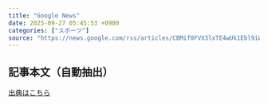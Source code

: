 ```yaml
---
title: "Google News"
date: 2025-09-27 05:45:53 +0900
categories: ["スポーツ"]
source: "https://news.google.com/rss/articles/CBMif0FVX3lxTE4wUk1Ebl9iWUpOQnM3X3JLM0t3Yzdsa0hna3JROElDZy02S19ZWW4zTllTenk1NVMwUjBubEZDZjY1RFkzdHNJX2F3MjFZNW1EMTZlbHQ4VE9nZFFBQ3ZUQXJuRXZhUUk5UkJQeWdOUEdmRkZBN0ZLb3pGWEF2WTQ?oc=5"
---
```


## 記事本文（自動抽出）
<body class="y0K44d EA71Tc" id="readabilityBody"></body>

[出典はこちら](https://news.google.com/rss/articles/CBMif0FVX3lxTE4wUk1Ebl9iWUpOQnM3X3JLM0t3Yzdsa0hna3JROElDZy02S19ZWW4zTllTenk1NVMwUjBubEZDZjY1RFkzdHNJX2F3MjFZNW1EMTZlbHQ4VE9nZFFBQ3ZUQXJuRXZhUUk5UkJQeWdOUEdmRkZBN0ZLb3pGWEF2WTQ?oc=5)
